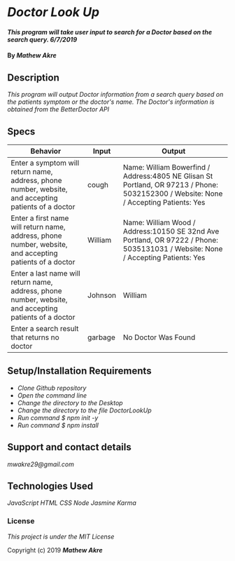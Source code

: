 # _Doctor Look Up_

#### _This program will take user input to search for a Doctor based on the search query. 6/7/2019_

#### By _**Mathew Akre**_

## Description

_This program will output Doctor information from a search query based on the patients symptom or the doctor's name. The Doctor's information is obtained from the BetterDoctor API_


## Specs
|Behavior|Input|Output|
|-|-|-|
|Enter a symptom will return name, address, phone number, website, and accepting patients of a doctor|cough|Name: William Bowerfind / Address:4805 NE Glisan St Portland, OR 97213 / Phone: 5032152300 / Website: None / Accepting Patients: Yes|
|Enter a first name will return name, address, phone number, website, and accepting patients of a doctor|William|Name: William Wood / Address:10150 SE 32nd Ave Portland, OR 97222 / Phone: 5035131031 / Website: None / Accepting Patients: Yes|
|Enter a last name will return name, address, phone number, website, and accepting patients of a doctor|Johnson|William|Name: Natalea Johnson / Address:3181 SW Sam Jackson Park Rd Portland, OR 97239 / Phone: 5034948211 / Website: None / Accepting Patients: Yes|
|Enter a search result that returns no doctor|garbage|No Doctor Was Found|






## Setup/Installation Requirements

* _Clone Github repository_
* _Open the command line_
* _Change the directory to the Desktop_
* _Change the directory to the file DoctorLookUp_
* _Run command $ npm init -y_
* _Run command $ npm install_

## Support and contact details

_mwakre29@gmail.com_

## Technologies Used

_JavaScript_
_HTML_
_CSS_
_Node_
_Jasmine_
_Karma_
### License

*This project is under the MIT License*

Copyright (c) 2019 **_Mathew Akre_**

